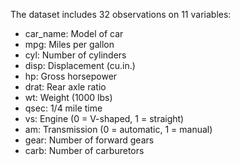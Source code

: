 The dataset includes 32 observations on 11 variables:
- car_name: Model of car
- mpg: Miles per gallon
- cyl: Number of cylinders
- disp: Displacement (cu.in.)
- hp: Gross horsepower
- drat: Rear axle ratio
- wt: Weight (1000 lbs)
- qsec: 1/4 mile time
- vs: Engine (0 = V-shaped, 1 = straight)
- am: Transmission (0 = automatic, 1 = manual)
- gear: Number of forward gears
- carb: Number of carburetors